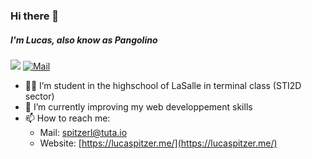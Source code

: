### Hi there 👋

##### I'm Lucas, also know as Pangolino

![](https://komarev.com/ghpvc/?username=pangolino30&color=green&style=for-the-badge)
<a href="mailto: tbreton@et.esiea.fr"><img alt="Mail" src="https://img.shields.io/badge/Mail-D14836?style=for-the-badge&logo=mail&logoColor=white"></a>

<!--
**pangolino30/pangolino30** is a ✨ _special_ ✨ repository because its `README.md` (this file) appears on your GitHub profile.
-->


* 👨‍🎓 I’m student in the highschool of LaSalle in terminal class (STI2D sector)
* 🌱 I’m currently improving my web developpement skills
* 📫 How to reach me: 
  * Mail: spitzerl@tuta.io
  * Website: [https://lucaspitzer.me/](https://lucaspitzer.me/)
